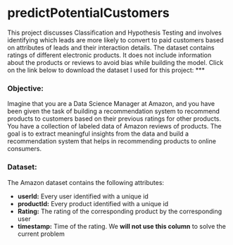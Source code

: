 # predictPotentialCustomers
This project discusses Classification and Hypothesis Testing and involves identifying which leads are more likely to convert to paid customers based on attributes of leads and their interaction details.
The dataset contains ratings of different electronic products. It does not include information about the products or reviews to avoid bias while building the model. Click on the link below to download the dataset I used for this project: ***

### **Objective:**

Imagine that you are a Data Science Manager at Amazon, and you have been given the task of building a recommendation system to recommend products to customers based on their previous ratings for other products. You have a collection of labeled data of Amazon reviews of products. The goal is to extract meaningful insights from the data and build a recommendation system that helps in recommending products to online consumers.

### **Dataset:**

The Amazon dataset contains the following attributes:
- **userId:** Every user identified with a unique id
- **productId:** Every product identified with a unique id
- **Rating:** The rating of the corresponding product by the corresponding user
- **timestamp:** Time of the rating. We **will not use this column** to solve the current problem
